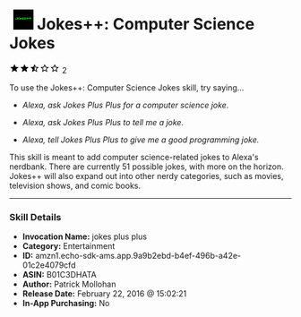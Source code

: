 # &nbsp;<img src="skill_icon" alt="Jokes++: Computer Science Jokes icon" width="36"> Jokes++: Computer Science Jokes
![2.5 stars](../../images/ic_star_black_18dp_1x.png)![2.5 stars](../../images/ic_star_black_18dp_1x.png)![2.5 stars](../../images/ic_star_half_black_18dp_1x.png)![2.5 stars](../../images/ic_star_border_black_18dp_1x.png)![2.5 stars](../../images/ic_star_border_black_18dp_1x.png) 2

To use the Jokes++: Computer Science Jokes skill, try saying...

* *Alexa, ask Jokes Plus Plus for a computer science joke.*

* *Alexa, ask Jokes Plus Plus to tell me a joke.*

* *Alexa, tell Jokes Plus Plus to give me a good programming joke.*

This skill is meant to add computer science-related jokes to Alexa's nerdbank. There are currently 51 possible jokes, with more on the horizon. Jokes++ will also expand out into other nerdy categories, such as movies, television shows, and comic books.

***

### Skill Details

* **Invocation Name:** jokes plus plus
* **Category:** Entertainment
* **ID:** amzn1.echo-sdk-ams.app.9a9b2ebd-b4ef-496b-a42e-01c2e4079cfd
* **ASIN:** B01C3DHATA
* **Author:** Patrick Mollohan
* **Release Date:** February 22, 2016 @ 15:02:21
* **In-App Purchasing:** No
